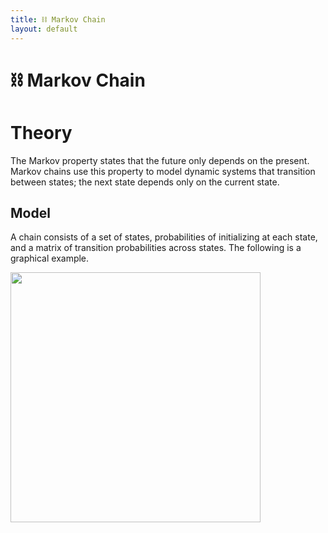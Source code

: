 ```yaml
---
title: ⛓️ Markov Chain
layout: default
---
```


# ⛓️ Markov Chain

# Theory
The Markov property states that the future only depends on the present. Markov chains use this property to model dynamic systems that transition between states; the next state depends only on the current state.

## Model
A chain consists of a set of states, probabilities of initializing at each state, and a matrix of transition probabilities across states. The following is a graphical example.

<div>
<img src="attachment:notes/Attachments/notes/Attachments/20230101134733.png.png" width="400"/>
</div>